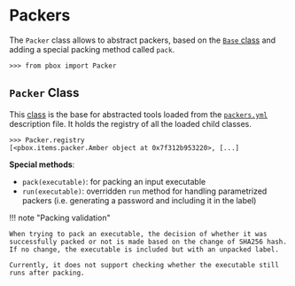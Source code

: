 # Packers

The `Packer` class allows to abstract packers, based on the [`Base` class](items.md#base-class) and adding a special packing method called `pack`.

```session
>>> from pbox import Packer
```

## `Packer` Class

This [class](https://github.com/dhondta/docker-packing-box/blob/main/files/lib/pbox/items/packer.py#L13) is the base for abstracted tools loaded from the [`packers.yml`](https://github.com/dhondta/docker-packing-box/tree/main/packers.yml) description file. It holds the registry of all the loaded child classes.

```session
>>> Packer.registry
[<pbox.items.packer.Amber object at 0x7f312b953220>, [...]
```

**Special methods**:

- `pack(executable)`: for packing an input executable
- `run(executable)`: overridden `run` method for handling parametrized packers (i.e. generating a password and including it in the label)

!!! note "Packing validation"
    
    When trying to pack an executable, the decision of whether it was successfully packed or not is made based on the change of SHA256 hash. If no change, the executable is included but with an unpacked label.
    
    Currently, it does not support checking whether the executable still runs after packing.

